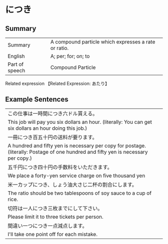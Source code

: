 # につき

## Summary

<table><tr>   <td>Summary<td>   <td>A compound particle which expresses a rate or ratio.</td><tr><tr>   <td>English<td>   <td>A; per; for; on; to</td><tr><tr>   <td>Part of speech<td>   <td>Compound Particle</td><tr></table><tr>   <td>Related expression<td>   <td>【Related Expression: あたり】</td><tr></table></table>

## Example Sentences

<table><tr><td>この仕事は一時間につき六ドル貰える。<td><tr><tr><td>This job will pay you six dollars an hour. (literally: You can get six dollars an hour doing this job.)<td><tr><tr><td>一冊につき百五十円の送料が要ります。<td><tr><tr><td>A hundred and fifty yen is necessary per copy for postage. (literally: Postage of one hundred and fifty yen is necessary per copy.)<td><tr><tr><td>五千円につき四十円の手数料をいただきます。<td><tr><tr><td>We place a forty-yen service charge on five thousand yen<td><tr><tr><td>米一カップにつき、しょう油大さじ二杯の割合にします。<td><tr><tr><td>The ratio should be two tablespoons of soy sauce to a cup of rice.<td><tr><tr><td>切符は一人につき三枚までにして下さい。<td><tr><tr><td>Please limit it to three tickets per person.<td><tr><tr><td>間違い一つにつき一点減点します。<td><tr><tr><td>I'll take one point off for each mistake.<td><tr></table>

